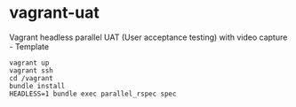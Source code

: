 # vagrant-uat
Vagrant headless parallel UAT (User acceptance testing) with video capture - Template

    vagrant up
    vagrant ssh
    cd /vagrant
    bundle install
    HEADLESS=1 bundle exec parallel_rspec spec
